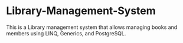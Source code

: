 # Library-Management-System
This is a Library management system that allows managing books and members using LINQ, Generics, and PostgreSQL. 
